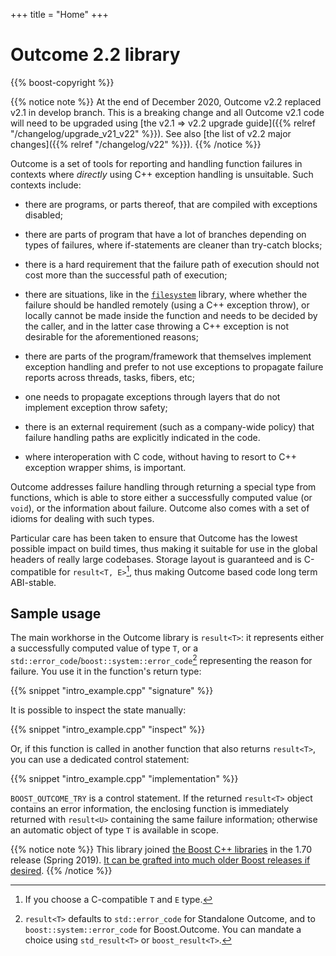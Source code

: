 +++
title = "Home"
+++

# Outcome 2.2 library

{{% boost-copyright %}}

{{% notice note %}}
At the end of December 2020, Outcome v2.2 replaced v2.1 in develop branch. This is a breaking
change and all Outcome v2.1 code will need to be upgraded using [the v2.1 => v2.2 upgrade guide]({{% relref "/changelog/upgrade_v21_v22" %}}). See also
[the list of v2.2 major changes]({{% relref "/changelog/v22" %}}).
{{% /notice %}}

Outcome is a set of tools for reporting and handling function failures in contexts where *directly* using C++ exception handling is unsuitable. Such contexts include:

  - there are programs, or parts thereof, that are compiled with exceptions disabled;

  - there are parts of program that have a lot of branches depending on types of failures,
    where if-statements are cleaner than try-catch blocks;

  - there is a hard requirement that the failure path of execution should not cost more than the successful path of execution;

  - there are situations, like in the [`filesystem`](http://www.boost.org/doc/libs/release/libs/filesystem/doc/index.htm) library, where whether the failure should be handled remotely
    (using a C++ exception throw), or locally cannot be made inside the function and needs to be decided by the caller,
    and in the latter case throwing a C++ exception is not desirable for the aforementioned reasons;

  - there are parts of the program/framework that themselves implement exception handling and prefer
    to not use exceptions to propagate failure reports across threads, tasks, fibers, etc;

  - one needs to propagate exceptions through layers that do not implement exception throw safety;

  - there is an external requirement (such as a company-wide policy) that failure handling paths are explicitly indicated in the code.

  - where interoperation with C code, without having to resort to C++ exception wrapper shims, is important.

Outcome addresses failure handling through returning a special type from functions, which is able to store either a successfully computed value (or `void`), or the information about failure. Outcome also comes with a set of idioms for dealing with such types.

Particular care has been taken to ensure that Outcome has the lowest possible impact on build times,
thus making it suitable for use in the global headers of really large codebases. Storage layout is
guaranteed and is C-compatible for `result<T, E>`[^1], thus making Outcome based code long term ABI-stable.

## Sample usage

The main workhorse in the Outcome library is `result<T>`: it represents either a successfully computed value of type `T`, or a `std::error_code`/`boost::system::error_code`[^2] representing the reason for failure. You use it in the function's return type:

{{% snippet "intro_example.cpp" "signature" %}}

It is possible to inspect the state manually:

{{% snippet "intro_example.cpp" "inspect" %}}

Or, if this function is called in another function that also returns `result<T>`, you can use a dedicated control statement:

{{% snippet "intro_example.cpp" "implementation" %}}

`BOOST_OUTCOME_TRY` is a control statement. If the returned `result<T>` object contains an error information, the enclosing function is immediately returned with `result<U>` containing the same failure information; otherwise an automatic object of type `T`
is available in scope.

{{% notice note %}}
This library joined [the Boost C++ libraries](https://www.boost.org/doc/libs/develop/libs/outcome/doc/html/index.html) in the 1.70 release (Spring 2019). [It can be grafted into much older Boost releases if desired](https://github.com/boostorg/outcome).
{{% /notice %}}

[^1]: If you choose a C-compatible `T` and `E` type.

[^2]: `result<T>` defaults to `std::error_code` for Standalone Outcome, and to `boost::system::error_code` for Boost.Outcome. You can mandate a choice using `std_result<T>` or `boost_result<T>`.
